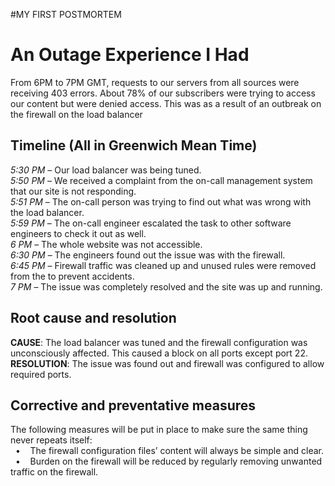 #MY FIRST POSTMORTEM

# An Outage Experience I Had 

From 6PM to 7PM GMT, requests to our servers from all sources were receiving 403 errors. About 78% of our subscribers were trying to access our content but were denied access. This was as a result of an outbreak on the firewall on the load balancer 

## Timeline (All in Greenwich Mean Time)
_5:30 PM_ – Our load balancer was being tuned.  
_5:50 PM_ – We received a complaint from the on-call management system that our site is not responding.  
_5:51 PM_ – The on-call person was trying to find out what was wrong with the load balancer.  
_5:59 PM_ – The on-call engineer escalated the task to other software engineers to check it out as well.  
_6 PM_ – The whole website was not accessible.  
_6:30 PM_ – The engineers found out the issue was with the firewall.  
_6:45 PM_ – Firewall traffic was cleaned up and unused rules were removed from the to prevent accidents.  
_7 PM_ – The issue was completely resolved and the site was up and running.  

## Root cause and resolution
**CAUSE**: The load balancer was tuned and the firewall configuration was unconsciously affected. This caused a block on all ports except port 22.
**RESOLUTION**: The issue was found out and firewall was configured to allow required ports.

## Corrective and preventative measures

The following measures will be put in place to make sure the same thing never repeats itself:  
&nbsp;&nbsp;•&nbsp;&nbsp;&nbsp;&nbsp;The firewall configuration files’ content will always be simple and clear.  
&nbsp;&nbsp;•&nbsp;&nbsp;&nbsp;&nbsp;Burden on the firewall will be reduced by regularly removing unwanted traffic on the firewall.

